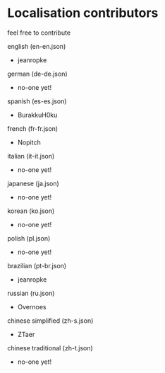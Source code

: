 # Localisation contributors

feel free to contribute

english (en-en.json)
  - jeanropke 
  
german (de-de.json)
  - no-one yet!
    
spanish (es-es.json)
  - BurakkuH0ku
    
french (fr-fr.json)
  - Nopitch
  
italian (it-it.json)
- no-one yet!

japanese (ja.json)
  - no-one yet!
  
korean (ko.json)
  - no-one yet!
  
polish (pl.json)
  - no-one yet!
  
brazilian (pt-br.json)
  - jeanropke
  
russian (ru.json)
  - Overnoes
   
chinese simplified (zh-s.json)
  - ZTaer
   
chinese traditional (zh-t.json)
  - no-one yet!
   
